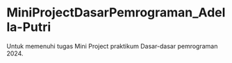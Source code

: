 # MiniProjectDasarPemrograman_Adella-Putri
Untuk memenuhi tugas Mini Project praktikum Dasar-dasar pemrograman 2024.
